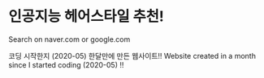# 인공지능 헤어스타일 추천!
Search on naver.com or google.com

코딩 시작한지 (2020-05) 한달만에 만든 웹사이트!!
Website created in a month since I started coding (2020-05) !!
